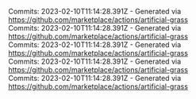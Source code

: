 Commits: 2023-02-10T11:14:28.391Z - Generated via https://github.com/marketplace/actions/artificial-grass
<br>
Commits: 2023-02-10T11:14:28.391Z - Generated via https://github.com/marketplace/actions/artificial-grass
<br>
Commits: 2023-02-10T11:14:28.391Z - Generated via https://github.com/marketplace/actions/artificial-grass
<br>
Commits: 2023-02-10T11:14:28.391Z - Generated via https://github.com/marketplace/actions/artificial-grass
<br>
Commits: 2023-02-10T11:14:28.391Z - Generated via https://github.com/marketplace/actions/artificial-grass
<br>
